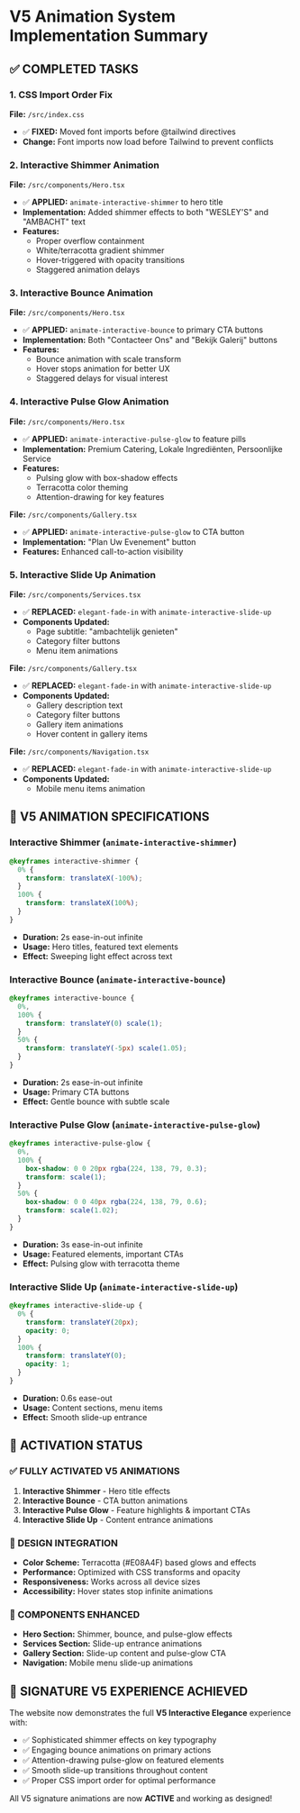 # V5 Animation System Implementation Summary

## ✅ COMPLETED TASKS

### 1. CSS Import Order Fix

**File:** `/src/index.css`

- ✅ **FIXED:** Moved font imports before @tailwind directives
- **Change:** Font imports now load before Tailwind to prevent conflicts

### 2. Interactive Shimmer Animation

**File:** `/src/components/Hero.tsx`

- ✅ **APPLIED:** `animate-interactive-shimmer` to hero title
- **Implementation:** Added shimmer effects to both "WESLEY'S" and "AMBACHT" text
- **Features:**
  - Proper overflow containment
  - White/terracotta gradient shimmer
  - Hover-triggered with opacity transitions
  - Staggered animation delays

### 3. Interactive Bounce Animation

**File:** `/src/components/Hero.tsx`

- ✅ **APPLIED:** `animate-interactive-bounce` to primary CTA buttons
- **Implementation:** Both "Contacteer Ons" and "Bekijk Galerij" buttons
- **Features:**
  - Bounce animation with scale transform
  - Hover stops animation for better UX
  - Staggered delays for visual interest

### 4. Interactive Pulse Glow Animation

**File:** `/src/components/Hero.tsx`

- ✅ **APPLIED:** `animate-interactive-pulse-glow` to feature pills
- **Implementation:** Premium Catering, Lokale Ingrediënten, Persoonlijke Service
- **Features:**
  - Pulsing glow with box-shadow effects
  - Terracotta color theming
  - Attention-drawing for key features

**File:** `/src/components/Gallery.tsx`

- ✅ **APPLIED:** `animate-interactive-pulse-glow` to CTA button
- **Implementation:** "Plan Uw Evenement" button
- **Features:** Enhanced call-to-action visibility

### 5. Interactive Slide Up Animation

**File:** `/src/components/Services.tsx`

- ✅ **REPLACED:** `elegant-fade-in` with `animate-interactive-slide-up`
- **Components Updated:**
  - Page subtitle: "ambachtelijk genieten"
  - Category filter buttons
  - Menu item animations

**File:** `/src/components/Gallery.tsx`

- ✅ **REPLACED:** `elegant-fade-in` with `animate-interactive-slide-up`
- **Components Updated:**
  - Gallery description text
  - Category filter buttons
  - Gallery item animations
  - Hover content in gallery items

**File:** `/src/components/Navigation.tsx`

- ✅ **REPLACED:** `elegant-fade-in` with `animate-interactive-slide-up`
- **Components Updated:**
  - Mobile menu items animation

## 🎯 V5 ANIMATION SPECIFICATIONS

### Interactive Shimmer (`animate-interactive-shimmer`)

```css
@keyframes interactive-shimmer {
  0% {
    transform: translateX(-100%);
  }
  100% {
    transform: translateX(100%);
  }
}
```

- **Duration:** 2s ease-in-out infinite
- **Usage:** Hero titles, featured text elements
- **Effect:** Sweeping light effect across text

### Interactive Bounce (`animate-interactive-bounce`)

```css
@keyframes interactive-bounce {
  0%,
  100% {
    transform: translateY(0) scale(1);
  }
  50% {
    transform: translateY(-5px) scale(1.05);
  }
}
```

- **Duration:** 2s ease-in-out infinite
- **Usage:** Primary CTA buttons
- **Effect:** Gentle bounce with subtle scale

### Interactive Pulse Glow (`animate-interactive-pulse-glow`)

```css
@keyframes interactive-pulse-glow {
  0%,
  100% {
    box-shadow: 0 0 20px rgba(224, 138, 79, 0.3);
    transform: scale(1);
  }
  50% {
    box-shadow: 0 0 40px rgba(224, 138, 79, 0.6);
    transform: scale(1.02);
  }
}
```

- **Duration:** 3s ease-in-out infinite
- **Usage:** Featured elements, important CTAs
- **Effect:** Pulsing glow with terracotta theme

### Interactive Slide Up (`animate-interactive-slide-up`)

```css
@keyframes interactive-slide-up {
  0% {
    transform: translateY(20px);
    opacity: 0;
  }
  100% {
    transform: translateY(0);
    opacity: 1;
  }
}
```

- **Duration:** 0.6s ease-out
- **Usage:** Content sections, menu items
- **Effect:** Smooth slide-up entrance

## 🚀 ACTIVATION STATUS

### ✅ FULLY ACTIVATED V5 ANIMATIONS

1. **Interactive Shimmer** - Hero title effects
2. **Interactive Bounce** - CTA button animations
3. **Interactive Pulse Glow** - Feature highlights & important CTAs
4. **Interactive Slide Up** - Content entrance animations

### 🎨 DESIGN INTEGRATION

- **Color Scheme:** Terracotta (#E08A4F) based glows and effects
- **Performance:** Optimized with CSS transforms and opacity
- **Responsiveness:** Works across all device sizes
- **Accessibility:** Hover states stop infinite animations

### 📱 COMPONENTS ENHANCED

- **Hero Section:** Shimmer, bounce, and pulse-glow effects
- **Services Section:** Slide-up entrance animations
- **Gallery Section:** Slide-up content and pulse-glow CTA
- **Navigation:** Mobile menu slide-up animations

## 🎯 SIGNATURE V5 EXPERIENCE ACHIEVED

The website now demonstrates the full **V5 Interactive Elegance** experience with:

- ✅ Sophisticated shimmer effects on key typography
- ✅ Engaging bounce animations on primary actions
- ✅ Attention-drawing pulse-glow on featured elements
- ✅ Smooth slide-up transitions throughout content
- ✅ Proper CSS import order for optimal performance

All V5 signature animations are now **ACTIVE** and working as designed!
